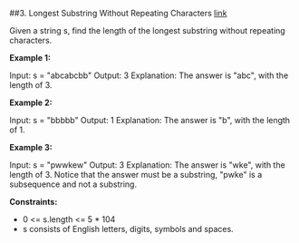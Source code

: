 ##3. Longest Substring Without Repeating Characters
[link](https://leetcode.com/problems/longest-substring-without-repeating-characters/)

Given a string s, find the length of the longest substring without repeating characters.

**Example 1:**

Input: s = "abcabcbb"
Output: 3
Explanation: The answer is "abc", with the length of 3.

**Example 2:**

Input: s = "bbbbb"
Output: 1
Explanation: The answer is "b", with the length of 1.

**Example 3:**

Input: s = "pwwkew"
Output: 3
Explanation: The answer is "wke", with the length of 3.
Notice that the answer must be a substring, "pwke" is a subsequence and not a substring.

**Constraints:**

- 0 <= s.length <= 5 * 104
- s consists of English letters, digits, symbols and spaces.